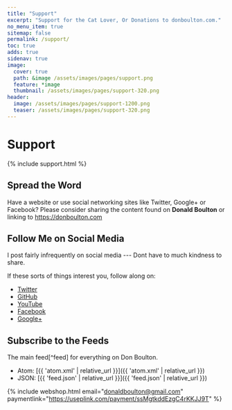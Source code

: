 ```yaml
---
title: "Support"
excerpt: "Support for the Cat Lover, Or Donations to donboulton.com."
no_menu_item: true
sitemap: false
permalink: /support/
toc: true
adds: true
sidenav: true
image:
  cover: true
  path: &image /assets/images/pages/support.png
  feature: *image
  thumbnail: /assets/images/pages/support-320.png
header:
  image: /assets/images/pages/support-1200.png
  teaser: /assets/images/pages/support-320.png
---
```


# Support

{% include support.html %}

## Spread the Word

Have a website or use social networking sites like Twitter, Google+ or Facebook? Please consider sharing the content found on **Donald Boulton** or linking to <https://donboulton.com>

## Follow Me on Social Media

I post fairly infrequently on social media --- Dont have to much kindness to share.

If these sorts of things interest you, follow along on:

- [Twitter](https://twitter.com/donboulton)
- [GitHub](https://github.com/donaldboulton)
- [YouTube](https://www.youtube.com/user/anotherjpeg)
- [Facebook](https://www.facebook.com/donboulton)
- [Google+](https://plus.google.com/+DonaldBoulton)

## Subscribe to the Feeds

The main feed[^feed] for everything on Don Boulton.

- Atom: [{{ 'atom.xml' | relative_url }}]({{ 'atom.xml' | relative_url }})
- JSON: [{{ 'feed.json' | relative_url }}]({{ 'feed.json' | relative_url }})

{% include webshop.html email="donaldboulton@gmail.com" paymentlink="https://useplink.com/payment/ssMgtkddEzgC4rKKJJ9T" %}